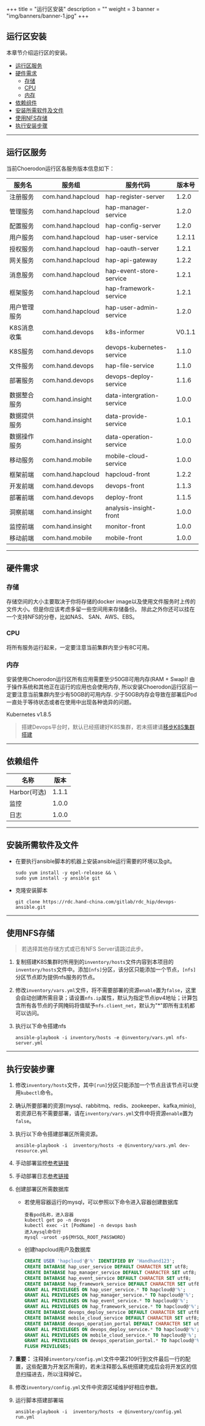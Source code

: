 +++
title = "运行区安装"
description = ""
weight = 3
banner = "img/banners/banner-1.jpg"
+++

## 运行区安装

本章节介绍运行区的安装。

- <font>[运行区服务](#运行区服务)</font>
- <font>[硬件需求](#硬件需求)</font>
    - <font>[存储](#存储)</font>
    - <font>[CPU](#cpu)</font>
    - <font>[内存](#内存)</font>
- <font>[依赖组件](#依赖组件)</font>
- <font>[安装所需软件及文件](#安装所需软件及文件)</font>
- <font>[使用NFS存储](#使用nfs存储)</font>
- <font>[执行安装步骤](#执行安装步骤)</font>

---
## 运行区服务

当前Choerodon运行区各服务版本信息如下：

服务名	|服务组	|	服务代码	|	版本号
---	|---	|	---	|	---
注册服务	|	com.hand.hapcloud	|	hap-register-server 	|	1.2.0
管理服务	|	com.hand.hapcloud	|	hap-manager-service 	|	1.2.0
配置服务	|	com.hand.hapcloud	|	hap-config-server	|	1.2.0
用户服务	|	com.hand.hapcloud	|	hap-user-service 	|	1.2.11
授权服务	|	com.hand.hapcloud	|	hap-oauth-server 	|	1.2.1
网关服务	|	com.hand.hapcloud	|	hap-api-gateway 	|	1.2.2
消息服务	|	com.hand.hapcloud	|	hap-event-store-service 	|	1.2.1
框架服务	|	com.hand.hapcloud	|	hap-framework-service	|	1.2.1
用户管理服务	|	com.hand.hapcloud	|	hap-user-admin-service  	|	1.2.0
K8S消息收集	|	com.hand.devops 	|	k8s-informer 	|	V0.1.1
K8S服务	|	com.hand.devops 	|	devops-kubernetes-service	|	1.1.0
文件服务	|	com.hand.devops 	|	hap-file-service 	|	1.1.0
部署服务	|	com.hand.devops 	|	devops-deploy-service	|	1.1.6
数据整合服务	|	com.hand.insight 	|	data-intergration-service	|	1.0.0
数据提供服务	|	com.hand.insight 	|	data-provide-service 	|	1.0.1
数据操作服务	|	com.hand.insight	|	data-operation-service 	|	1.0.0
移动服务	|	com.hand.mobile 	|	mobile-cloud-service 	|	1.0.0
框架前端	|	com.hand.hapcloud	|	hapcloud-front  	|	1.2.2
开发前端	|	com.hand.devops 	|	devops-front 	|	1.1.3
部署前端	|	com.hand.devops 	|	deploy-front 	|	1.1.5
洞察前端	|	com.hand.insight 	|	analysis-insight-front  	|	1.0.0
监控前端	|	com.hand.insight 	|	monitor-front	|	1.0.0
移动前端	|	com.hand.mobile 	|	mobile-front 	|	1.0.0

--- 
## 硬件需求

### 存储
存储空间的大小主要取决于你将存储的docker image以及使用文件服务时上传的文件大小。但是你应该考虑多留一些空间用来存储备份。
除此之外你还可以挂在一个支持NFS的分卷，比如NAS、 SAN、AWS、EBS。

### CPU
将所有服务运行起来，一定要注意当前集群内至少有8C可用。

### 内存
安装使用Choerodon运行区所有应用需要至少50GB可用内存(RAM + Swap)! 由于操作系统和其他正在运行的应用也会使用内存, 所以安装Choerodon运行区前一定要注意当前集群内至少有50GB的可用内存. 少于50GB内存会导致在部署后Pod一直处于等待状态或者在使用中出现各种诡异的问题。

Kubernetes v1.8.5

> 搭建Devops平台时，默认已经搭建好K8S集群，若未搭建请[移步K8S集群搭建](https://rdc.hand-china.com/gitlab/rdc_hip/kubeadm-ansible)

--- 
## 依赖组件
名称| 版本
---|---
Harbor(可选) | 1.1.1
监控 | 1.0.0
日志 | 1.0.0

---
## 安装所需软件及文件

- 在要执行ansible脚本的机器上安装ansible运行需要的环境以及git。

    ```
    sudo yum install -y epel-release && \
    sudo yum install -y ansible git
    ```

- 克隆安装脚本
    ```
    git clone https://rdc.hand-china.com/gitlab/rdc_hip/devops-ansible.git
    ```
---
## 使用NFS存储

> 若选择其他存储方式或已有NFS Server请跳过此步。

1. 复制搭建K8S集群时所用到的`inventory/hosts`文件内容到本项目的`inventory/hosts`文件中。添加`[nfs]`分区，该分区只能添加一个节点，`[nfs]`分区节点即为提供nfs服务的节点。
1. 修改`inventory/vars.yml`文件，将不需要部署的资源`enable`置为`false`，这里会自动创建所需目录；请设置`nfs.ip`属性，默认为指定节点ipv4地址；计算包含所有各节点的子网掩码将值赋予`nfs.client_net`，默认为"*"即所有主机都可以访问。
1. 执行以下命令搭建nfs

    ```
    ansible-playbook -i inventory/hosts -e @inventory/vars.yml nfs-server.yml
    ```
---
## 执行安装步骤

1. 修改`inventory/hosts`文件，其中`[run]`分区只能添加一个节点且该节点可以使用`kubectl`命令。
1. 确认所要部署的资源(mysql、rabbitmq、redis、zookeeper、kafka,minio),若资源已有不需要部署，请在`inventory/vars.yml`文件中将资源`enable`置为`false`。
1. 执行以下命令搭建部署区所需资源。

    ```
    ansible-playbook -i  inventory/hosts -e @inventory/vars.yml dev-resource.yml
    ```
1. 手动部署监控[参考链接](../components/监控)
1. 手动部署日志[参考链接](../components/日志)
1. 创建部署区所需数据库
    - 若使用容器运行的mysql，可以参照以下命令进入容器创建数据库

        ```
        查看pod名称，进入容器
        kubectl get po -n devops
        kubectl exec -it [PodName] -n devops bash
        进入mysql命令行
        mysql -uroot -p${MYSQL_ROOT_PASSWORD}
        ```
    - 创建hapcloud用户及数据库

        ```sql
        CREATE USER 'hapcloud'@'%' IDENTIFIED BY 'Handhand123';
        CREATE DATABASE hap_user_service DEFAULT CHARACTER SET utf8;
        CREATE DATABASE hap_manager_service DEFAULT CHARACTER SET utf8;
        CREATE DATABASE hap_event_service DEFAULT CHARACTER SET utf8;
        CREATE DATABASE hap_framework_service DEFAULT CHARACTER SET utf8;
        GRANT ALL PRIVILEGES ON hap_user_service.* TO hapcloud@'%';
        GRANT ALL PRIVILEGES ON hap_manager_service.* TO hapcloud@'%';
        GRANT ALL PRIVILEGES ON hap_event_service.* TO hapcloud@'%';
        GRANT ALL PRIVILEGES ON hap_framework_service.* TO hapcloud@'%';
        CREATE DATABASE devops_deploy_service DEFAULT CHARACTER SET utf8;
        CREATE DATABASE mobile_cloud_service DEFAULT CHARACTER SET utf8;
        CREATE DATABASE devops_operation_portal DEFAULT CHARACTER SET utf8;
        GRANT ALL PRIVILEGES ON devops_deploy_service.* TO hapcloud@'%';
        GRANT ALL PRIVILEGES ON mobile_cloud_service.* TO hapcloud@'%';
        GRANT ALL PRIVILEGES ON devops_operation_portal.* TO hapcloud@'%';
        FLUSH PRIVILEGES;
        ```
1. **重要：** 注释掉`inventory/config.yml`文件中第2109行到文件最后一行的配置，这些配置为开发区所需的，若未注释那么系统搭建完成后会将开发区的信息扫描进去，所以注释掉它。
1. 修改`inventory/config.yml`文件中资源区域维护好相应参数。
1. 运行脚本搭建部署端

    ```
    ansible-playbook -i  inventory/hosts -e @inventory/config.yml run.yml
    ```